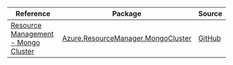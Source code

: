 | Reference | Package | Source |
|---|---|---|
|[Resource Management - Mongo Cluster](resourcemanager.mongocluster-readme.md)|[Azure.ResourceManager.MongoCluster](https://www.nuget.org/packages/Azure.ResourceManager.MongoCluster)|[GitHub](https://github.com/Azure/azure-sdk-for-net/blob/main/sdk/mongocluster/Azure.ResourceManager.MongoCluster)|
